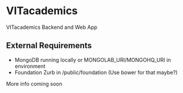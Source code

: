 VITacademics============VITacademics Backend and Web App## External Requirements* MongoDB running locally or MONGOLAB_URI/MONGOHQ_URI in environment* Foundation Zurb in /public/foundation (Use bower for that maybe?)More info coming soon
